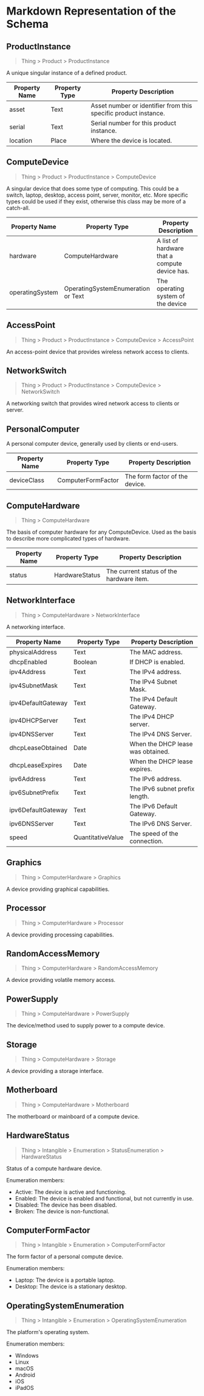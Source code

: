# Markdown Representation of the Schema

## ProductInstance

> Thing > Product > ProductInstance

A unique singular instance of a defined product.

| Property Name | Property Type | Property Description |
| --- | --- | --- |
| asset | Text | Asset number or identifier from this specific product instance. |
| serial | Text | Serial number for this product instance. |
| location | Place | Where the device is located. |

## ComputeDevice

> Thing > Product > ProductInstance > ComputeDevice

A singular device that does some type of computing. This could be a switch, laptop,
desktop, access point, server, monitor, etc. More specific types could be used
if they exist, otherwise this class may be more of a catch-all.

| Property Name | Property Type | Property Description |
| --- | --- | --- |
| hardware | ComputeHardware | A list of hardware that a compute device has. |
| operatingSystem | OperatingSystemEnumeration or Text | The operating system of the device |

## AccessPoint

> Thing > Product > ProductInstance > ComputeDevice > AccessPoint

An access-point device that provides wireless network access to clients.

## NetworkSwitch

> Thing > Product > ProductInstance > ComputeDevice > NetworkSwitch

A networking switch that provides wired network access to clients or server.

## PersonalComputer

A personal computer device, generally used by clients or end-users.

| Property Name | Property Type | Property Description |
| --- | --- | --- |
| deviceClass | ComputerFormFactor | The form factor of the device. |

## ComputeHardware

> Thing > ComputeHardware

The basis of computer hardware for any ComputeDevice. Used as the basis to
describe more complicated types of hardware.

| Property Name | Property Type | Property Description |
| --- | --- | --- |
| status | HardwareStatus | The current status of the hardware item. |

## NetworkInterface

> Thing > ComputeHardware > NetworkInterface

A networking interface.

| Property Name | Property Type | Property Description |
| --- | --- | --- |
| physicalAddress | Text | The MAC address. |
| dhcpEnabled | Boolean | If DHCP is enabled. |
| ipv4Address | Text | The IPv4 address. |
| ipv4SubnetMask | Text | The IPv4 Subnet Mask. |
| ipv4DefaultGateway | Text | The IPv4 Default Gateway. |
| ipv4DHCPServer | Text | The IPv4 DHCP server. |
| ipv4DNSServer | Text | The IPv4 DNS Server. |
| dhcpLeaseObtained | Date | When the DHCP lease was obtained. |
| dhcpLeaseExpires | Date | When the DHCP lease expires. |
| ipv6Address | Text | The IPv6 address. |
| ipv6SubnetPrefix | Text | The IPv6 subnet prefix length. |
| ipv6DefaultGateway | Text | The IPv6 Default Gateway. |
| ipv6DNSServer | Text | The IPv6 DNS Server. |
| speed | QuantitativeValue | The speed of the connection. |

## Graphics

> Thing > ComputerHardware > Graphics

A device providing graphical capabilities.

## Processor

> Thing > ComputerHardware > Processor

A device providing processing capabilities.

## RandomAccessMemory

> Thing > ComputerHardware > RandomAccessMemory

A device providing volatile memory access.

## PowerSupply

> Thing > ComputeHardware > PowerSupply

The device/method used to supply power to a compute device.

## Storage

> Thing > ComputeHardware > Storage

A device providing a storage interface.

## Motherboard

> Thing > ComputeHardware > Motherboard

The motherboard or mainboard of a compute device.

## HardwareStatus

> Thing > Intangible > Enumeration > StatusEnumeration > HardwareStatus

Status of a compute hardware device.

Enumeration members:
* Active: The device is active and functioning.
* Enabled: The device is enabled and functional, but not currently in use.
* Disabled: The device has been disabled.
* Broken: The device is non-functional.

## ComputerFormFactor

> Thing > Intangible > Enumeration > ComputerFormFactor

The form factor of a personal compute device.

Enumeration members:
* Laptop: The device is a portable laptop.
* Desktop: The device is a stationary desktop.

## OperatingSystemEnumeration

> Thing > Intangible > Enumeration > OperatingSystemEnumeration

The platform's operating system.

Enumeration members:
* Windows
* Linux
* macOS
* Android
* iOS
* iPadOS
